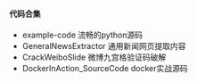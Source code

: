 #### 代码合集
* example-code   流畅的python源码
* GeneralNewsExtractor    通用新闻网页提取内容
* CrackWeiboSlide   微博九宫格验证码破解
* DockerInAction_SourceCode docker实战源码
